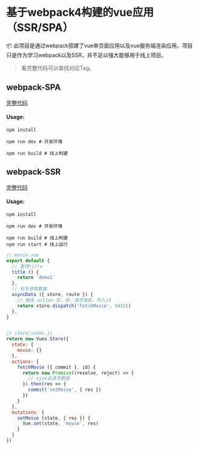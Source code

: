 # 基于webpack4构建的vue应用（SSR/SPA）

📦 此项目是通过webpack搭建了vue单页面应用以及vue服务端渲染应用。项目只是作为学习webpack以及SSR，并不足以强大能够用于线上项目。

> 看完整代码可以查找对应Tag。

## webpack-SPA

[完整代码](https://github.com/lhz960904/webpack-vue-ssr/tree/webpack4-SPA-v1.0)

#### Usage:

```shell
npm install

npm run dev # 开发环境

npm run build # 线上构建
```





## webpack-SSR

[完整代码](https://github.com/lhz960904/webpack-vue-ssr/tree/webpack-SSR-v1.0)

#### Usage:

```shell
npm install

npm run dev # 开发环境

npm run build # 线上构建
npm run start # 线上运行
```

```javascript
// movie.vue
export default {
  // 更改title
  title () {
  	return 'demo1'
  },
  // 异步获取数据
  asyncData ({ store, route }) {
    // 触发 action 后，例：请求电影、传入id
    return store.dispatch('fetchMovie', 54321)
  },
}


// store/index.js
return new Vuex.Store({
  state: {
    movie: {}
  },
  actions: {
    fetchMovie ({ commit }, id) {
      return new Promise((resolve, reject) => {
        // ajax去请求数据
      }).then(res => {
        commit('setMoive', { res })
      })
    }
  },
  mutations: {
    setMoive (state, { res }) {
      Vue.set(state, 'movie', res)
    }
  }
})
```

